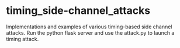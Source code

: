 # timing_side-channel_attacks
Implementations and examples of various timing-based side channel attacks.
Run the python flask server and use the attack.py to launch a timing attack.